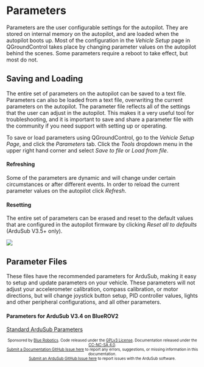 # Parameters

Parameters are the user configurable settings for the autopilot. They are stored on internal memory on the autopilot, and are loaded when the autopilot boots up. Most of the configuration in the *Vehicle Setup* page in QGroundControl takes place by changing parameter values on the autopilot behind the scenes. Some parameters require a reboot to take effect, but most do not.

## Saving and Loading

The entire set of parameters on the autopilot can be saved to a text file. Parameters can also be loaded from a text file, overwriting the current parameters on the autopilot. The parameter file reflects all of the settings that the user can adjust in the autopilot. This makes it a very useful tool for troubleshooting, and it is important to save and share a parameter file with the community if you need support with setting up or operating.

To save or load parameters using QGroundControl, go to the *Vehicle Setup Page*, and click the *Parameters* tab. Click the *Tools* dropdown menu in the upper right hand corner and select *Save to file* or *Load from file*.

#### Refreshing

Some of the parameters are dynamic and will change under certain circumstances or after different events. In order to reload the current parameter values on the autopilot click *Refresh*.

#### Resetting

The entire set of parameters can be erased and reset to the default values that are configured in the autopilot firmware by clicking *Reset all to defaults* (ArduSub V3.5+ only).

<img src="/images/configuring/save-parameters.png" class="img-responsive img-center" style="max-height:600px;">

## Parameter Files

These files have the recommended parameters for ArduSub, making it easy to setup and update parameters on your vehicle. These parameters will not adjust your accelerometer calibration, compass calibration, or motor directions, but will change joystick button setup, PID controller values, lights and other peripheral configurations, and all other parameters.

#### Parameters for ArduSub V3.4 on BlueROV2

<i class="fa fa-download" aria-hidden="true"></i> [Standard ArduSub Parameters](http://firmware.ardusub.com/parameters/latest/bluerov2.params)

<p style="font-size:10px; text-align:center">
Sponsored by <a href="http://www.bluerobotics.com/">Blue Robotics</a>. Code released under the <a href="https://github.com/bluerobotics/ardusub/blob/master/COPYING.txt">GPLv3 License</a>. Documentation released under the <a href="https://creativecommons.org/licenses/by-nc-sa/4.0/">CC-NC-SA 4.0</a>.<br />
<a href="https://github.com/bluerobotics/ardusub-gitbook/issues/">Submit a Documentation GitHub Issue here</a> to report any errors, suggestions, or missing information in this documentation.<br />
<a href="https://github.com/bluerobotics/ardusub/issues/">Submit an ArduSub GitHub Issue here</a> to report issues with the ArduSub software.
</p>
